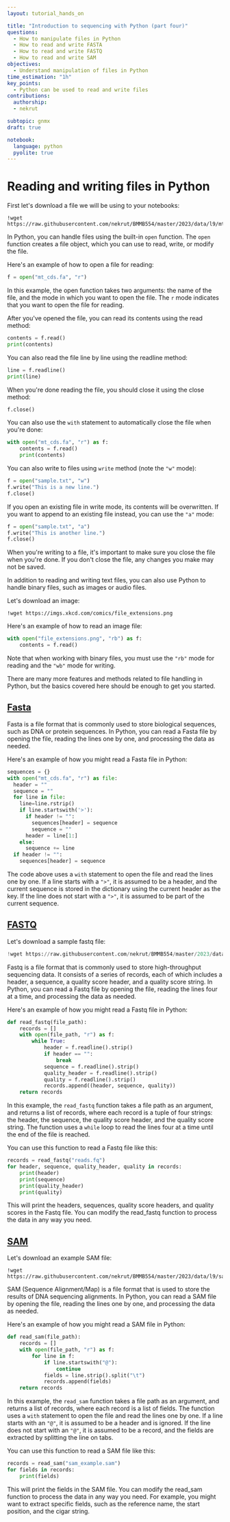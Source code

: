 ```yaml
---
layout: tutorial_hands_on

title: "Introduction to sequencing with Python (part four)"
questions:
  - How to manipulate files in Python
  - How to read and write FASTA
  - How to read and write FASTQ
  - How to read and write SAM
objectives:
  - Understand manipulation of files in Python
time_estimation: "1h"
key_points:
  - Python can be used to read and write files
contributions:
  authorship:
  - nekrut

subtopic: gnmx
draft: true

notebook:
  language: python
  pyolite: true
---
```


# Reading and writing files in Python

First let's download a file we will be using to your notebooks:

```
!wget https://raw.githubusercontent.com/nekrut/BMMB554/master/2023/data/l9/mt_cds.fa
```

In Python, you can handle files using the built-in `open` function. The `open` function creates a file object, which you can use to read, write, or modify the file.

Here's an example of how to open a file for reading:


```python
f = open("mt_cds.fa", "r")
```

In this example, the open function takes two arguments: the name of the file, and the mode in which you want to open the file. The `r` mode indicates that you want to open the file for reading.

After you've opened the file, you can read its contents using the read method:

```python
contents = f.read()
print(contents)
```

You can also read the file line by line using the readline method:

```python
line = f.readline()
print(line)
```

When you're done reading the file, you should close it using the close method:

```python
f.close()
```

You can also use the `with` statement to automatically close the file when you're done:

```python
with open("mt_cds.fa", "r") as f:
    contents = f.read()
    print(contents)
```

You can also write to files using `write` method (note the `"w"` mode):

```python
f = open("sample.txt", "w")
f.write("This is a new line.")
f.close()
```

If you open an existing file in write mode, its contents will be overwritten. If you want to append to an existing file instead, you can use the `"a"` mode:

```python
f = open("sample.txt", "a")
f.write("This is another line.")
f.close()
```

When you're writing to a file, it's important to make sure you close the file when you're done. If you don't close the file, any changes you make may not be saved.

In addition to reading and writing text files, you can also use Python to handle binary files, such as images or audio files.

Let's download an image:

```
!wget https://imgs.xkcd.com/comics/file_extensions.png
```

Here's an example of how to read an image file:

```python
with open("file_extensions.png", "rb") as f:
    contents = f.read()
```

Note that when working with binary files, you must use the `"rb"` mode for reading and the `"wb"` mode for writing.

There are many more features and methods related to file handling in Python, but the basics covered here should be enough to get you started.

## [Fasta](https://en.wikipedia.org/wiki/FASTA_format)

Fasta is a file format that is commonly used to store biological sequences, such as DNA or protein sequences. In Python, you can read a Fasta file by opening the file, reading the lines one by one, and processing the data as needed.

Here's an example of how you might read a Fasta file in Python:

```python
sequences = {}
with open("mt_cds.fa", "r") as file:
  header = ""
  sequence = ""
  for line in file:
    line=line.rstrip()
    if line.startswith('>'):
      if header != "":
        sequences[header] = sequence
        sequence = ""
      header = line[1:]
    else:
      sequence += line
  if header != "":
    sequences[header] = sequence
```
The code above uses a `with` statement to open the file and read the lines one by one. If a line starts with a `">"`, it is assumed to be a header, and the current sequence is stored in the dictionary using the current header as the key. If the line does not start with a `">"`, it is assumed to be part of the current sequence.


## [FASTQ](https://en.wikipedia.org/wiki/FASTQ_format)

Let's download a sample fastq file:

```python
!wget https://raw.githubusercontent.com/nekrut/BMMB554/master/2023/data/l9/reads.fq
```

Fastq is a file format that is commonly used to store high-throughput sequencing data. It consists of a series of records, each of which includes a header, a sequence, a quality score header, and a quality score string. In Python, you can read a Fastq file by opening the file, reading the lines four at a time, and processing the data as needed.

Here's an example of how you might read a Fastq file in Python:

```python
def read_fastq(file_path):
    records = []
    with open(file_path, "r") as f:
        while True:
            header = f.readline().strip()
            if header == "":
                break
            sequence = f.readline().strip()
            quality_header = f.readline().strip()
            quality = f.readline().strip()
            records.append((header, sequence, quality))
    return records
```
In this example, the `read_fastq` function takes a file path as an argument, and returns a list of records, where each record is a tuple of four strings: the header, the sequence, the quality score header, and the quality score string. The function uses a `while` loop to read the lines four at a time until the end of the file is reached.

You can use this function to read a Fastq file like this:

```python
records = read_fastq("reads.fq")
for header, sequence, quality_header, quality in records:
    print(header)
    print(sequence)
    print(quality_header)
    print(quality)
```
This will print the headers, sequences, quality score headers, and quality scores in the Fastq file. You can modify the read_fastq function to process the data in any way you need.


## [SAM](https://en.wikipedia.org/wiki/SAM_(file_format)) 

Let's download an example SAM file:

```
!wget https://raw.githubusercontent.com/nekrut/BMMB554/master/2023/data/l9/sam_example.sam
```

SAM (Sequence Alignment/Map) is a file format that is used to store the results of DNA sequencing alignments. In Python, you can read a SAM file by opening the file, reading the lines one by one, and processing the data as needed.

Here's an example of how you might read a SAM file in Python:

```python
def read_sam(file_path):
    records = []
    with open(file_path, "r") as f:
        for line in f:
            if line.startswith("@"):
                continue
            fields = line.strip().split("\t")
            records.append(fields)
    return records
```
In this example, the `read_sam` function takes a file path as an argument, and returns a list of records, where each record is a list of fields. The function uses a `with` statement to open the file and read the lines one by one. If a line starts with an `"@"`, it is assumed to be a header and is ignored. If the line does not start with an `"@"`, it is assumed to be a record, and the fields are extracted by splitting the line on tabs.

You can use this function to read a SAM file like this:

```python
records = read_sam("sam_example.sam")
for fields in records:
    print(fields)
```

This will print the fields in the SAM file. You can modify the read_sam function to process the data in any way you need. For example, you might want to extract specific fields, such as the reference name, the start position, and the cigar string.